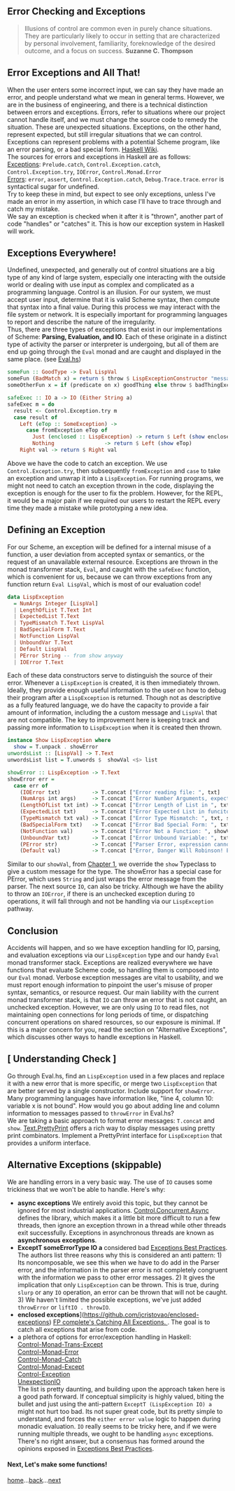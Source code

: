 Error Checking and Exceptions
------------
> Illusions of control are common even in purely chance situations. They are particularly likely to occur in setting that are characterized by personal involvement, familiarity, foreknowledge of the desired outcome, and a focus on success. **Suzanne C. Thompson**   
## Error Exceptions and All That!
When the user enters some incorrect input, we can say they have made an error, and people understand what we mean in general terms. However, we are in the business of engineering, and there is a technical distinction between errors and exceptions. Errors, refer to situations where our project cannot handle itself, and we must change the source code to remedy the situation. These are unexpected situations. Exceptions, on the other hand, represent expected, but still irregular situations that we can control. Exceptions can represent problems with a potential Scheme program, like an error parsing, or a bad special form. [Haskell Wiki](https://wiki.haskell.org/Error_vs._Exception).     
The sources for errors and exceptions in Haskell are as follows:    
[Exceptions](https://wiki.haskell.org/Exception): `Prelude.catch`, `Control.Exception.catch`, `Control.Exception.try`, `IOError`, `Control.Monad.Error`    
[Errors](https://wiki.haskell.org/Error): `error`, `assert`, `Control.Exception.catch`, `Debug.Trace.trace`. `error` is syntactical sugar for undefined.         
Try to keep these in mind, but expect to see only exceptions, unless I've made an error in my assertion, in which case I'll have to trace through and catch my mistake.    
We say an exception is checked when it after it is "thrown", another part of code "handles" or "catches" it. This is how our exception system in Haskell will work.   
## Exceptions Everywhere!
Undefined, unexpected, and generally out of control situations are a big type of any kind of large system, especially one interacting with the outside world or dealing with use input as complex and complicated as a programming language. Control is an illusion.  For our system, we must accept user input, determine that it is valid Scheme syntax, then compute that syntax into a final value.  During this process we may interact with the file system or network.  It is especially important for programming languages to report and describe the nature of the irregularity.     
Thus, there are three types of exceptions that exist in our implementations of Scheme: **Parsing, Evaluation, and IO**. Each of these originate in a distinct type of activity the parser or interpreter is undergoing, but all of them are end up going through the `Eval` monad and are caught and displayed in the same place. (see [Eval.hs](../src/Eval.hs))
```Haskell
someFun :: GoodType -> Eval LispVal
someFun (BadMatch x) = return $ throw $ LispExceptionConstructor "message we send"
someOtherFun x = if (predicate on x) goodThing else throw $ badThingException

```

```Haskell
safeExec :: IO a -> IO (Either String a)
safeExec m = do
  result <- Control.Exception.try m
  case result of
    Left (eTop :: SomeException) ->
      case fromException eTop of
        Just (enclosed :: LispException) -> return $ Left (show enclosed)
        Nothing                -> return $ Left (show eTop)
    Right val -> return $ Right val
```
Above we have the code to catch an exception. We use `Control.Exception.try`, then subsequently `fromException` and `case` to take an exception and unwrap it into a `LispException`. For running programs, we might not need to catch an exception thrown in the code, displaying the exception is enough for the user to fix the problem. However, for the REPL, it would be a major pain if we required our users to restart the REPL every time they made a mistake while prototyping a new idea.    

## Defining an Exception
For our Scheme, an exception will be defined for a internal misuse of a function, a user deviation from accepted syntax or semantics, or the request of an unavailable external resource. Exceptions are thrown in the monad transformer stack, `Eval`, and caught with the `safeExec` function, which is convenient for us, because we can throw exceptions from any function return `Eval LispVal`, which is most of our evaluation code!

```haskell
data LispException
  = NumArgs Integer [LispVal]
  | LengthOfList T.Text Int
  | ExpectedList T.Text
  | TypeMismatch T.Text LispVal
  | BadSpecialForm T.Text
  | NotFunction LispVal
  | UnboundVar T.Text
  | Default LispVal
  | PError String -- from show anyway
  | IOError T.Text

```

Each of these data constructors serve to distinguish the source of their error. Whenever a `LispException` is created, it is then immediately thrown. Ideally, they provide enough useful information to the user on how to debug their program after a `LispException` is returned. Though not as descriptive as a fully featured language, we do have the capacity to provide a fair amount of information, including the a custom message and `LispVal` that are not compatible.  The key to improvement here is keeping track and passing more information to `LispException` when it is created then thrown.

```haskell
instance Show LispException where
  show = T.unpack . showError
unwordsList :: [LispVal] -> T.Text
unwordsList list = T.unwords $  showVal <$> list

showError :: LispException -> T.Text
showError err =
  case err of
    (IOError txt)          -> T.concat ["Error reading file: ", txt]
    (NumArgs int args)     -> T.concat ["Error Number Arguments, expected ", T.pack $ show int, " recieved args: ", unwordsList args]
    (LengthOfList txt int) -> T.concat ["Error Length of List in ", txt, " length: ", T.pack $ show int]
    (ExpectedList txt)     -> T.concat ["Error Expected List in funciton ", txt]
    (TypeMismatch txt val) -> T.concat ["Error Type Mismatch: ", txt, showVal val]
    (BadSpecialForm txt)   -> T.concat ["Error Bad Special Form: ", txt]
    (NotFunction val)      -> T.concat ["Error Not a Function: ", showVal val]
    (UnboundVar txt)       -> T.concat ["Error Unbound Variable: ", txt]
    (PError str)           -> T.concat ["Parser Error, expression cannot evaluate: ",T.pack str]
    (Default val)          -> T.concat ["Error, Danger Will Robinson! Evaluation could not proceed!  ", showVal val]

```

 Similar to our `showVal`, from [Chapter 1](01_introduction.md), we override the `show` Typeclass to give a custom message for the type.  The showError has a special case for PError, which uses  `String` and just wraps the error message from the parser. The next source `IO`, can also be tricky. Although we have the ability to throw an `IOError`, if there is an unchecked exception during `IO` operations, it will fall through and not be handling via our `LispException` pathway.      



## Conclusion
Accidents will happen, and so we have exception handling for IO, parsing, and evaluation exceptions via our `LispException` type and our handy `Eval` monad transformer stack. Exceptions are realized everywhere we have functions that evaluate Scheme code, so handling them is composed into our `Eval` monad. Verbose exception messages are vital to usability, and we must report enough information to pinpoint the user's misuse of proper syntax, semantics, or resource request.  Our main liability with the current monad transformer stack, is that `IO` can throw an error that is not caught, an unchecked exception. However, we are only using `IO` to read files, not maintaining open connections for long periods of time, or dispatching concurrent operations on shared resources, so our exposure is minimal.  If this is a major concern for you, read the section on "Alternative Exceptions", which discusses other ways to handle exceptions in Haskell.             

## [ Understanding Check ]       
Go through Eval.hs, find an `LispException` used in a few places and replace it with a new error that is more specific, or merge two `LispException` that are better served by a single constructor. Include support for `showError`.     
Many programming languages have information like, "line 4, column 10: variable x is not bound". How would you go about adding line and column information to messages passed to `throwError` in Eval.hs?     
We are taking a basic approach to format error messages: `T.concat` and `show`. [Text.PrettyPrint](https://hackage.haskell.org/package/pretty-1.1.3.4/docs/Text-PrettyPrint.html) offers a rich way to display messages using pretty print combinators. Implement a PrettyPrint interface for `LispException` that provides a uniform interface.   

## Alternative Exceptions (skippable)
We are handling errors in a very basic way. The use of `IO` causes some trickiness that we won't be able to handle.  Here's why:   

* **async exceptions** We entirely avoid this topic, but they cannot be ignored for most industrial applications. [Control.Concurrent.Async](https://hackage.haskell.org/package/async-2.1.1/docs/Control-Concurrent-Async.html) defines the library, which makes it a little bit more difficult to run a few threads, then ignore an exception thrown in a thread while other threads exit successfully. Exceptions in asynchronous threads are known as **asynchronous exceptions**.      
* **ExceptT someErrorType IO a** considered bad [Exceptions Best Practices](https://www.schoolofhaskell.com/user/commercial/content/exceptions-best-practices). The authors list three reasons why this is considered an anti pattern:  1) Its noncomposable, we see this when we have to do add in the Parser error, and the information in the parser error is not completely congruent with the information we pass to other error messages. 2) It gives the implication that only `LispException` can be thrown. This is true, during `slurp` or any `IO` operation, an error can be thrown that will not be caught. 3) We haven't limited the possible exceptions, we've just added `throwError` or `liftIO . throwIO`.
* **enclosed exceptions**](https://github.com/jcristovao/enclosed-exceptions)  [FP complete's Catching All Exceptions. ](https://www.schoolofhaskell.com/user/snoyberg/general-haskell/exceptions/catching-all-exceptions).  The goal is to catch all exceptions that arise from code.
* a plethora of options for error/exception handling in Haskell:    
[Control-Monad-Trans-Except](https://hackage.haskell.org/package/transformers-0.5.0.0/docs/Control-Monad-Trans-Except.html)    
 [Control-Monad-Error](https://hackage.haskell.org/package/mtl-2.2.1/docs/Control-Monad-Error.html)    
[Control-Monad-Catch](https://hackage.haskell.org/package/exceptions-0.8.0.2/docs/Control-Monad-Catch.html)    
[Control-Monad-Except](https://hackage.haskell.org/package/mtl-2.2.1/docs/Control-Monad-Except.html)     
[Control-Exception](https://hackage.haskell.org/package/base-4.8.1.0/docs/Control-Exception.html)   
[UnexpectionIO](https://hackage.haskell.org/package/unexceptionalio)     
The list is pretty daunting, and building upon the approach taken here is a good path forward.  If conceptual simplicity is highly valued, biting the bullet and just using the anti-pattern ```ExceptT (LispException IO) a``` might not hurt too bad. Its not super great code, but its pretty simple to understand, and forces the `either error value` logic to happen during monadic evaluation. `IO` really seems to be tricky here, and if we were running multiple threads, we ought to be handling `async` exceptions.  There's no right answer, but a consensus has formed around the opinions exposed in [Exceptions Best Practices](https://www.schoolofhaskell.com/user/commercial/content/exceptions-best-practices).           

#### Next, Let's make some functions!

[home](00_overview.md)...[back](03_evaluation.md)...[next](05_primitives.md)
